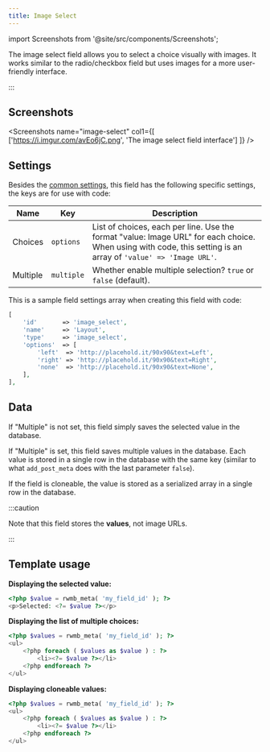 ```yaml
---
title: Image Select
---
```


import Screenshots from '@site/src/components/Screenshots';

The image select field allows you to select a choice visually with images. It works similar to the radio/checkbox field but uses images for a more user-friendly interface.

:::

## Screenshots

<Screenshots name="image-select" col1={[
    ['https://i.imgur.com/avEo6jC.png', 'The image select field interface']
]} />

## Settings

Besides the [common settings](/field-settings/), this field has the following specific settings, the keys are for use with code:

Name | Key | Description
--- | --- | ---
Choices | `options` | List of choices, each per line. Use the format "value: Image URL" for each choice.<br />When using with code, this setting is an array of `'value' => 'Image URL'`.
Multiple | `multiple` | Whether enable multiple selection? `true` or `false` (default).

This is a sample field settings array when creating this field with code:

```php
[
    'id'       => 'image_select',
    'name'     => 'Layout',
    'type'     => 'image_select',
    'options'  => [
        'left'  => 'http://placehold.it/90x90&text=Left',
        'right' => 'http://placehold.it/90x90&text=Right',
        'none'  => 'http://placehold.it/90x90&text=None',
    ],
],
```
## Data

If "Multiple" is not set, this field simply saves the selected value in the database.

If "Multiple" is set, this field saves multiple values in the database. Each value is stored in a single row in the database with the same key (similar to what `add_post_meta` does with the last parameter `false`).

If the field is cloneable, the value is stored as a serialized array in a single row in the database.

:::caution

Note that this field stores the **values**, not image URLs.

:::

## Template usage

**Displaying the selected value:**

```php
<?php $value = rwmb_meta( 'my_field_id' ); ?>
<p>Selected: <?= $value ?></p>
```

**Displaying the list of multiple choices:**

```php
<?php $values = rwmb_meta( 'my_field_id' ); ?>
<ul>
    <?php foreach ( $values as $value ) : ?>
        <li><?= $value ?></li>
    <?php endforeach ?>
</ul>
```

**Displaying cloneable values:**

```php
<?php $values = rwmb_meta( 'my_field_id' ); ?>
<ul>
    <?php foreach ( $values as $value ) : ?>
        <li><?= $value ?></li>
    <?php endforeach ?>
</ul>
```